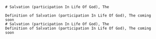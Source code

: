 
    # Salvation (participation In Life Of God), The

    Definition of Salvation (participation In Life Of God), The coming soon
    # Salvation (participation In Life Of God), The
    Definition of Salvation (participation In Life Of God), The coming soon